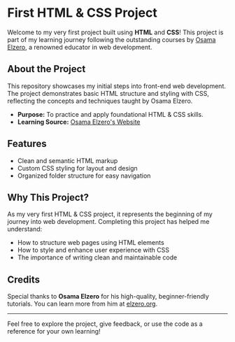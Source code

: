 # First HTML & CSS Project

Welcome to my very first project built using **HTML** and **CSS**! This project is part of my learning journey following the outstanding courses by [Osama Elzero](https://elzero.org/), a renowned educator in web development.

## About the Project

This repository showcases my initial steps into front-end web development. The project demonstrates basic HTML structure and styling with CSS, reflecting the concepts and techniques taught by Osama Elzero.

- **Purpose:** To practice and apply foundational HTML & CSS skills.
- **Learning Source:** [Osama Elzero's Website](https://elzero.org/)

## Features

- Clean and semantic HTML markup
- Custom CSS styling for layout and design
- Organized folder structure for easy navigation

## Why This Project?

As my very first HTML & CSS project, it represents the beginning of my journey into web development. Completing this project has helped me understand:

- How to structure web pages using HTML elements
- How to style and enhance user experience with CSS
- The importance of writing clean and maintainable code

## Credits

Special thanks to **Osama Elzero** for his high-quality, beginner-friendly tutorials. You can learn more from him at [elzero.org](https://elzero.org/).

---

Feel free to explore the project, give feedback, or use the code as a reference for your own learning!
